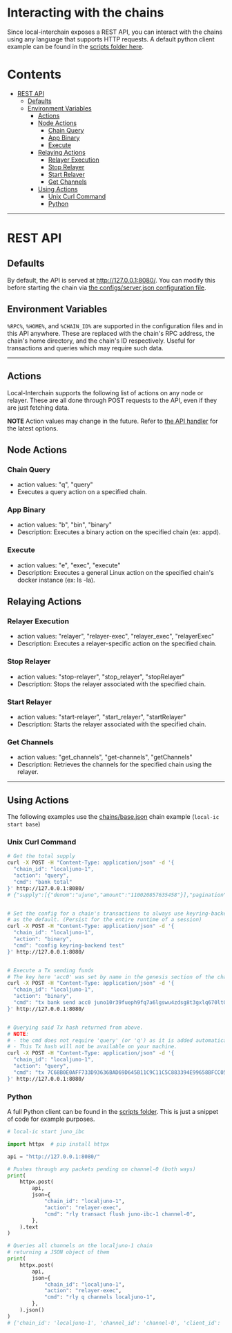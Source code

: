 # Interacting with the chains

Since local-interchain exposes a REST API, you can interact with the chains using any language that supports HTTP requests. A default python client example can be found in the [scripts folder here](../scripts/).

# Contents

- [REST API](#rest-api)
  - [Defaults](#defaults)
  - [Environment Variables](#environment-variables)
    - [Actions](#actions)
    - [Node Actions](#node-actions)
        - [Chain Query](#chain-query)
        - [App Binary](#app-binary)
        - [Execute](#execute)
    - [Relaying Actions](#relaying-actions)
        - [Relayer Execution](#relayer-execution)
        - [Stop Relayer](#stop-relayer)
        - [Start Relayer](#start-relayer)
        - [Get Channels](#get-channels)
    - [Using Actions](#using-actions)
        - [Unix Curl Command](#unix-curl-command)
        - [Python](#python)

---

# REST API

## Defaults

By default, the API is served at <http://127.0.0.1:8080/>. You can modify this before starting the chain via [the configs/server.json configuration file](../configs/server.json).

## Environment Variables

`%RPC%`, `%HOME%`, and `%CHAIN_ID%` are supported in the configuration files and in this API anywhere. These are replaced with the chain's RPC address, the chain's home directory, and the chain's ID respectively. Useful for transactions and queries which may require such data.

---

## Actions

Local-Interchain supports the following list of actions on any node or relayer. These are all done through POST requests to the API, even if they are just fetching data.

**NOTE** Action values may change in the future. Refer to [the API handler](../interchain/handlers/actions.go) for the latest options.

## Node Actions

### Chain Query

- action values: "q", "query"
- Executes a query action on a specified chain.

### App Binary

- action values: "b", "bin", "binary"
- Description: Executes a binary action on the specified chain (ex: appd).

### Execute

- action values: "e", "exec", "execute"
- Description: Executes a general Linux action on the specified chain's docker instance (ex: ls -la).

## Relaying Actions

### Relayer Execution

- action values: "relayer", "relayer-exec", "relayer_exec", "relayerExec"
- Description: Executes a relayer-specific action on the specified chain.

### Stop Relayer

- action values: "stop-relayer", "stop_relayer", "stopRelayer"
- Description: Stops the relayer associated with the specified chain.

### Start Relayer

- action values: "start-relayer", "start_relayer", "startRelayer"
- Description: Starts the relayer associated with the specified chain.

### Get Channels

- action values: "get_channels", "get-channels", "getChannels"
- Description: Retrieves the channels for the specified chain using the relayer.

---

## Using Actions

The following examples use the [chains/base.json](../chains/base.json) chain example (`local-ic start base`)

### Unix Curl Command

```bash
# Get the total supply
curl -X POST -H "Content-Type: application/json" -d '{
  "chain_id": "localjuno-1",
  "action": "query",
  "cmd": "bank total"
}' http://127.0.0.1:8080/
# {"supply":[{"denom":"ujuno","amount":"110020857635458"}],"pagination":{"next_key":null,"total":"0"}}


# Set the config for a chain's transactions to always use keyring-backend test
# as the default. (Persist for the entire runtime of a session)
curl -X POST -H "Content-Type: application/json" -d '{
  "chain_id": "localjuno-1",
  "action": "binary",
  "cmd": "config keyring-backend test"
}' http://127.0.0.1:8080/


# Execute a Tx sending funds 
# The key here 'acc0' was set by name in the genesis section of the chain's config.
curl -X POST -H "Content-Type: application/json" -d '{
  "chain_id": "localjuno-1",
  "action": "binary",
  "cmd": "tx bank send acc0 juno10r39fueph9fq7a6lgswu4zdsg8t3gxlq670lt0 500ujuno --fees 5000ujuno --node %RPC% --chain-id=%CHAIN_ID% --yes --output json"
}' http://127.0.0.1:8080/


# Querying said Tx hash returned from above.
# NOTE: 
# - the cmd does not require 'query' (or 'q') as it is added automatically.
# - This Tx hash will not be available on your machine.
curl -X POST -H "Content-Type: application/json" -d '{
  "chain_id": "localjuno-1",
  "action": "query",
  "cmd": "tx 7C68B0E0AFF733D93636BAD69D645B11C9C11C5C883394E99658BFCC05BF20DD"
}' http://127.0.0.1:8080/
```

### Python

A full Python client can be found in the [scripts folder](../scripts/). This is just a snippet of code for example purposes.

```python
# local-ic start juno_ibc

import httpx  # pip install httpx

api = "http://127.0.0.1:8080/"

# Pushes through any packets pending on channel-0 (both ways)
print(
    httpx.post(
        api,
        json={
            "chain_id": "localjuno-1",
            "action": "relayer-exec",
            "cmd": "rly transact flush juno-ibc-1 channel-0",
        },
    ).text
)

# Queries all channels on the localjuno-1 chain
# returning a JSON object of them
print(
    httpx.post(
        api,
        json={
            "chain_id": "localjuno-1",
            "action": "relayer-exec",
            "cmd": "rly q channels localjuno-1",
        },
    ).json()
)
# {'chain_id': 'localjuno-1', 'channel_id': 'channel-0', 'client_id': '07-tendermint-0', 'connection_hops': ['connection-0'], 'counterparty': {'chain_id': 'localjuno-2', 'channel_id': 'channel-0', 'client_id': '07-tendermint-0', 'connection_id': 'connection-0', 'port_id': 'transfer'}, 'ordering': 'ORDER_UNORDERED', 'port_id': 'transfer', 'state': 'STATE_OPEN', 'version': 'ics20-1'}

```

